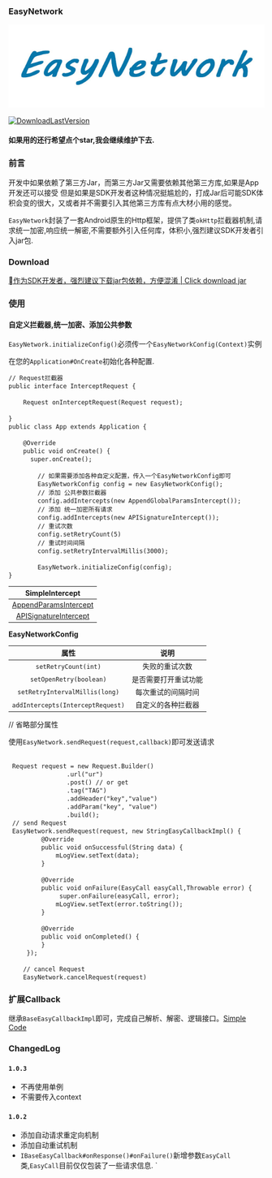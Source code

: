 ### EasyNetwork

![logo](./jpg/logo.jpg)

[![DownloadLastVersion](https://api.bintray.com/packages/quinnhuang/widget/EasyNetwork/images/download.svg)](https://bintray.com/quinnhuang/widget/EasyNetwork/_latestVersion)


#### 如果用的还行希望点个star,我会继续维护下去.

### 前言
开发中如果依赖了第三方Jar，而第三方Jar又需要依赖其他第三方库,如果是App开发还可以接受
但是如果是SDK开发者这种情况挺尴尬的，打成Jar后可能SDK体积会变的很大，又或者并不需要引入其他第三方库有点大材小用的感觉。

`EasyNetwork`封装了一套Android原生的Http框架，提供了类`okHttp`拦截器机制,请求统一加密,响应统一解密,不需要额外引入任何库，体积小,强烈建议SDK开发者引入jar包.

### Download

[作为SDK开发者，强烈建议下载jar包依赖，方便混淆 | Click download jar](https://bintray.com/quinnhuang/widget/EasyNetwork#files)


### 使用


#### 自定义拦截器,统一加密、添加公共参数

`EasyNetwork.initializeConfig()`必须传一个`EasyNetworkConfig(Context)`实例

在您的`Application#OnCreate`初始化各种配置.

```
// Request拦截器
public interface InterceptRequest {

    Request onInterceptRequest(Request request);

}
public class App extends Application {

    @Override
    public void onCreate() {
      super.onCreate();
      
        // 如果需要添加各种自定义配置，传入一个EasyNetworkConfig即可
        EasyNetworkConfig config = new EasyNetworkConfig();
        // 添加 公共参数拦截器
        config.addIntercepts(new AppendGlobalParamsIntercept());
        // 添加 统一加密所有请求
        config.addIntercepts(new APISignatureIntercept());
        // 重试次数
        config.setRetryCount(5)
        // 重试时间间隔
        config.setRetryIntervalMillis(3000);
         
        EasyNetwork.initializeConfig(config);
}

```

|SimpleIntercept|
|:-:|
|[AppendParamsIntercept](https://github.com/xwdz/EasyNetwork/blob/master/app/src/main/java/com/xwdz/httpsimple/AppendGlobalParamsIntercept.java)|
|[APISignatureIntercept](https://github.com/xwdz/EasyNetwork/blob/master/app/src/main/java/com/xwdz/httpsimple/APISignatureIntercept.java)|


**EasyNetworkConfig**

|属性|说明|
|:-:|:-:|
|`setRetryCount(int)`|失败的重试次数|
|`setOpenRetry(boolean)`|是否需要打开重试功能|
|`setRetryIntervalMillis(long)`|每次重试的间隔时间|
|`addIntercepts(InterceptRequest)`|自定义的各种拦截器|

  // 省略部分属性

使用`EasyNetwork.sendRequest(request,callback)`即可发送请求

```

 Request request = new Request.Builder()
                .url("ur")
                .post() // or get
                .tag("TAG")
                .addHeader("key","value")
                .addParam("key", "value")
                .build();
 // send Request          
 EasyNetwork.sendRequest(request, new StringEasyCallbackImpl() {
         @Override
         public void onSuccessful(String data) {
             mLogView.setText(data);
         }
 
         @Override
         public void onFailure(EasyCall easyCall,Throwable error) {
              super.onFailure(easyCall, error);
             mLogView.setText(error.toString());
         }
         
         @Override
         public void onCompleted() {
         }
     });   
     
    // cancel Request
    EasyNetwork.cancelRequest(request)               
```

### 扩展Callback
继承`BaseEasyCallbackImpl`即可，完成自己解析、解密、逻辑接口。[Simple Code](https://github.com/xwdz/EasyNetwork/blob/master/mylibrary/src/main/java/com/xwdz/http/callback/FileEasyCallbackImpl.java)


### ChangedLog

#### `1.0.3`
- 不再使用单例
- 不需要传入context

#### `1.0.2`
- 添加自动请求重定向机制
- 添加自动重试机制
- `IBaseEasyCallback#onResponse()#onFailure()`新增参数`EasyCall`类,`EasyCall`目前仅仅包装了一些请求信息.
`






